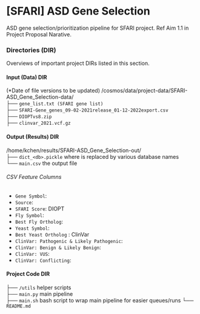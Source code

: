 # [SFARI] ASD Gene Selection
ASD gene selection/prioritization pipeline for SFARI project. Ref Aim 1.1 in Project Proposal Narative.

### Directories (DIR)
Overviews of important project DIRs listed in this section.
 
#### Input (Data) DIR
(*Date of file versions to be updated)
/cosmos/data/project-data/SFARI-ASD_Gene_Selection-data/  
├── `gene_list.txt (SFARI gene list)`  
├── `SFARI-Gene_genes_09-02-2021release_01-12-2022export.csv`  
├── `DIOPTvs8.zip`  
├── `clinvar_2021.vcf.gz`  

#### Output (Results) DIR
/home/kchen/results/SFARI-ASD_Gene_Selection-out/  
├── `dict_<db>.pickle` where <db> is replaced by various database names  
└── `main.csv` the output file  

###### CSV Feature Columns
- `Gene Symbol`: <string>
- `Source`: <string>
- `SFARI Score`: <string>
DIOPT  
- `Fly Symbol`: <string>
- `Best Fly Ortholog`: <string>
- `Yeast Symbol`: <string>
- `Best Yeast Ortholog` : <string>
ClinVar  
- `ClinVar: Pathogenic & Likely Pathogenic`: <int>
- `ClinVar: Benign & Likely Benign`: <int>
- `ClinVar: VUS`: <int>
- `ClinVar: Conflicting`: <int>

#### Project Code DIR
├── `/utils` helper scripts  
├── `main.py` main pipeline  
├── `main.sh`  bash script to wrap main pipeline for easier queues/runs
└── `README.md`
